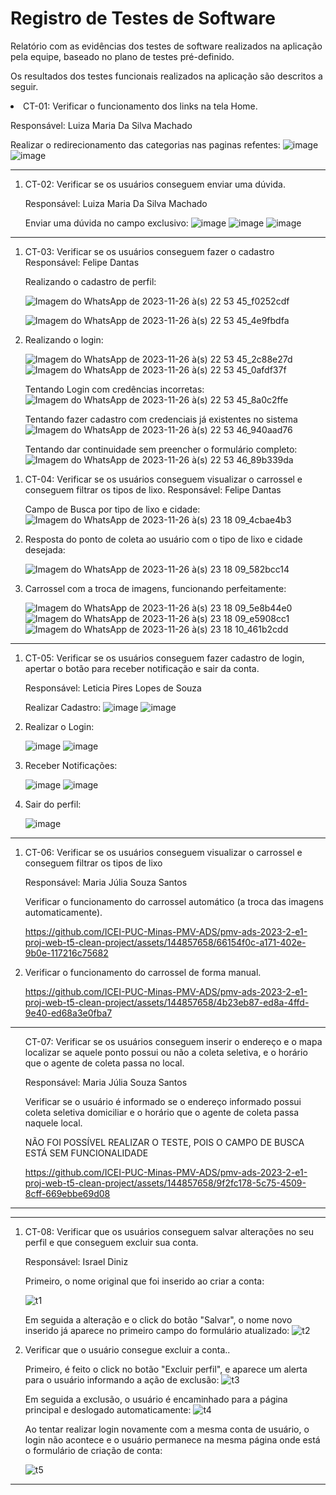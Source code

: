 # Registro de Testes de Software

Relatório com as evidências dos testes de software realizados na aplicação pela equipe, baseado no plano de testes pré-definido.

Os resultados dos testes funcionais realizados na aplicação são descritos a seguir.

<li> CT-01: Verificar o funcionamento dos links na tela Home.

  Responsável: Luiza Maria Da Silva Machado

Realizar o redirecionamento das categorias nas paginas refentes:
![image](https://github.com/ICEI-PUC-Minas-PMV-ADS/pmv-ads-2023-2-e1-proj-web-t5-clean-project/assets/144967071/2cb33fdc-edb3-4431-9f69-5df74cc78756)
![image](https://github.com/ICEI-PUC-Minas-PMV-ADS/pmv-ads-2023-2-e1-proj-web-t5-clean-project/assets/144967071/13e06431-8270-4e72-9fd9-34033e430283)
  </li>
  </ol>

<hr>
  
 <ol>
   
  <li>CT-02: Verificar se os usuários conseguem enviar uma dúvida.

  Responsável: Luiza Maria Da Silva Machado

Enviar uma dúvida no campo exclusivo:
![image](https://github.com/ICEI-PUC-Minas-PMV-ADS/pmv-ads-2023-2-e1-proj-web-t5-clean-project/assets/144967071/424a9f65-3e8a-4b05-a817-8fe6a1083101)
![image](https://github.com/ICEI-PUC-Minas-PMV-ADS/pmv-ads-2023-2-e1-proj-web-t5-clean-project/assets/144967071/9d4f096c-c2cf-4038-ad6a-2bcec9ea8cd6)
![image](https://github.com/ICEI-PUC-Minas-PMV-ADS/pmv-ads-2023-2-e1-proj-web-t5-clean-project/assets/144967071/0830c115-816f-4f35-a958-265138786aa8)

  </li>
  </ol>
  
<hr>

<ol>
  <li>CT-03: Verificar se os usuários conseguem fazer o cadastro
    Responsável: Felipe Dantas
    
Realizando o cadastro de perfil:

![Imagem do WhatsApp de 2023-11-26 à(s) 22 53 45_f0252cdf](https://github.com/ICEI-PUC-Minas-PMV-ADS/pmv-ads-2023-2-e1-proj-web-t5-clean-project/assets/144860133/487aa543-e0f4-4bc5-9b22-b401d6557e4b)

![Imagem do WhatsApp de 2023-11-26 à(s) 22 53 45_4e9fbdfa](https://github.com/ICEI-PUC-Minas-PMV-ADS/pmv-ads-2023-2-e1-proj-web-t5-clean-project/assets/144860133/852a6eaa-ba69-416f-b3a9-2a5f7f2b1c11)

  </li>
  <li>
  Realizando o login:
    
  ![Imagem do WhatsApp de 2023-11-26 à(s) 22 53 45_2c88e27d](https://github.com/ICEI-PUC-Minas-PMV-ADS/pmv-ads-2023-2-e1-proj-web-t5-clean-project/assets/144860133/470bb0f5-2d47-433e-a6ae-34fceda9f83d)
  ![Imagem do WhatsApp de 2023-11-26 à(s) 22 53 45_0afdf37f](https://github.com/ICEI-PUC-Minas-PMV-ADS/pmv-ads-2023-2-e1-proj-web-t5-clean-project/assets/144860133/2330cbc6-7539-47e4-bff7-2b9457701427)

 Tentando Login com credências incorretas:
  ![Imagem do WhatsApp de 2023-11-26 à(s) 22 53 45_8a0c2ffe](https://github.com/ICEI-PUC-Minas-PMV-ADS/pmv-ads-2023-2-e1-proj-web-t5-clean-project/assets/144860133/56510e44-71b6-4fdc-a765-fb6c128005ca)

Tentando fazer  cadastro com credenciais já existentes no sistema
![Imagem do WhatsApp de 2023-11-26 à(s) 22 53 46_940aad76](https://github.com/ICEI-PUC-Minas-PMV-ADS/pmv-ads-2023-2-e1-proj-web-t5-clean-project/assets/144860133/88ccdc55-70bc-49f2-8dc7-f907a5b9a011)

Tentando dar continuidade sem preencher o formulário completo:
![Imagem do WhatsApp de 2023-11-26 à(s) 22 53 46_89b339da](https://github.com/ICEI-PUC-Minas-PMV-ADS/pmv-ads-2023-2-e1-proj-web-t5-clean-project/assets/144860133/3b283bcd-82f6-4b30-a5b0-9d0b91cff28b)
  </li>
</ol>

<ol>
  <li>CT-04: Verificar se os usuários conseguem visualizar o carrossel e conseguem filtrar os tipos de lixo.
    Responsável: Felipe Dantas

Campo de Busca por tipo de lixo e cidade:
  ![Imagem do WhatsApp de 2023-11-26 à(s) 23 18 09_4cbae4b3](https://github.com/ICEI-PUC-Minas-PMV-ADS/pmv-ads-2023-2-e1-proj-web-t5-clean-project/assets/144860133/68264cdc-de72-4fb6-b493-5ad1d7c7f83e)
  </li>
  <li>
    Resposta do ponto de coleta ao usuário com o tipo de lixo e cidade desejada:
    
![Imagem do WhatsApp de 2023-11-26 à(s) 23 18 09_582bcc14](https://github.com/ICEI-PUC-Minas-PMV-ADS/pmv-ads-2023-2-e1-proj-web-t5-clean-project/assets/144860133/5bc760bf-4198-49ff-bd5c-171e0eb518ea)

  </li>

  <li>
    Carrossel com a troca de imagens, funcionando perfeitamente:
    
  ![Imagem do WhatsApp de 2023-11-26 à(s) 23 18 09_5e8b44e0](https://github.com/ICEI-PUC-Minas-PMV-ADS/pmv-ads-2023-2-e1-proj-web-t5-clean-project/assets/144860133/be16db5c-07d4-44bf-8e8b-6fed23b3e8a0)
![Imagem do WhatsApp de 2023-11-26 à(s) 23 18 09_e5908cc1](https://github.com/ICEI-PUC-Minas-PMV-ADS/pmv-ads-2023-2-e1-proj-web-t5-clean-project/assets/144860133/f314450c-0d54-4475-b236-f15c806196c7)
![Imagem do WhatsApp de 2023-11-26 à(s) 23 18 10_461b2cdd](https://github.com/ICEI-PUC-Minas-PMV-ADS/pmv-ads-2023-2-e1-proj-web-t5-clean-project/assets/144860133/e34dfb2d-b52c-42f1-b296-46140c50b434)

  </li>
</ol>

<hr>

<ol>
  <li> CT-05: Verificar se os usuários conseguem fazer cadastro de login, apertar o botão para receber notificação e sair da conta.

  Responsável: Leticia Pires Lopes de Souza

Realizar Cadastro:
![image](https://github.com/ICEI-PUC-Minas-PMV-ADS/pmv-ads-2023-2-e1-proj-web-t5-clean-project/assets/144860133/3010f110-a2bf-49d2-ae1c-9fbaa37d6a59)
![image](https://github.com/ICEI-PUC-Minas-PMV-ADS/pmv-ads-2023-2-e1-proj-web-t5-clean-project/assets/144860133/f585af37-bff3-4cbd-820b-53ec64450ab9)
  </li>
  <li>
Realizar o Login:
    
![image](https://github.com/ICEI-PUC-Minas-PMV-ADS/pmv-ads-2023-2-e1-proj-web-t5-clean-project/assets/144860133/2a8ae2b9-8f58-4f87-bf8c-abff38618bd2)
![image](https://github.com/ICEI-PUC-Minas-PMV-ADS/pmv-ads-2023-2-e1-proj-web-t5-clean-project/assets/144860133/a59e2aac-5e02-454f-9989-a2fb506c94e1)
</li>
<li>
  Receber Notificações: 
  
![image](https://github.com/ICEI-PUC-Minas-PMV-ADS/pmv-ads-2023-2-e1-proj-web-t5-clean-project/assets/144860133/f3a7d6ac-cc47-4dc3-a5c9-daf0a5b67fdc)
![image](https://github.com/ICEI-PUC-Minas-PMV-ADS/pmv-ads-2023-2-e1-proj-web-t5-clean-project/assets/144860133/1a3cabad-57e1-454c-b0e1-1be4b2394d39)

</li>
<li>
Sair do perfil:
  
![image](https://github.com/ICEI-PUC-Minas-PMV-ADS/pmv-ads-2023-2-e1-proj-web-t5-clean-project/assets/144860133/8d60ba2e-bb1c-47cd-aa61-6bcbd0c280f7)
  
</li>
</ol>

<hr>

<ol>
<li> CT-06: Verificar se os usuários conseguem visualizar o carrossel e conseguem filtrar os tipos de lixo

  Responsável: Maria Júlia Souza Santos

  Verificar o funcionamento do carrossel automático (a troca das imagens automaticamente).


https://github.com/ICEI-PUC-Minas-PMV-ADS/pmv-ads-2023-2-e1-proj-web-t5-clean-project/assets/144857658/66154f0c-a171-402e-9b0e-117216c75682
</li>
 <li>Verificar o funcionamento do carrossel de forma manual.

https://github.com/ICEI-PUC-Minas-PMV-ADS/pmv-ads-2023-2-e1-proj-web-t5-clean-project/assets/144857658/4b23eb87-ed8a-4ffd-9e40-ed68a3e0fba7

</li>

</ol>

<hr>

<ol>
CT-07: Verificar se os usuários conseguem inserir o endereço e o mapa localizar se aquele ponto possui ou não a coleta seletiva, e o horário que o agente de coleta passa no local.

 Responsável: Maria Júlia Souza Santos

 Verificar se o usuário é informado se o endereço informado possui coleta seletiva domiciliar e o horário que o agente de coleta passa naquele local. 

 NÃO FOI POSSÍVEL REALIZAR O TESTE, POIS O CAMPO DE BUSCA ESTÁ SEM FUNCIONALIDADE

https://github.com/ICEI-PUC-Minas-PMV-ADS/pmv-ads-2023-2-e1-proj-web-t5-clean-project/assets/144857658/9f2fc178-5c75-4509-8cff-669ebbe69d08

</ol>

 <hr>

<hr>

<ol>
<li> CT-08: Verificar que os usuários conseguem salvar alterações no seu perfil e que conseguem excluir sua conta.
  
  Responsável: Israel Diniz

Primeiro, o nome original que foi inserido ao criar a conta:

![t1](https://github.com/ICEI-PUC-Minas-PMV-ADS/pmv-ads-2023-2-e1-proj-web-t5-clean-project/assets/144857777/0dc98b22-b7ad-4e97-95c6-266284de59b7)

Em seguida a alteração e o click do botão "Salvar", o nome novo inserido já aparece no primeiro campo do formulário atualizado:
![t2](https://github.com/ICEI-PUC-Minas-PMV-ADS/pmv-ads-2023-2-e1-proj-web-t5-clean-project/assets/144857777/a4d0e82b-4f09-49d6-9f29-4c52eaf5162a)


</li>
 <li>Verificar que o usuário consegue excluir a conta..

Primeiro, é feito o click no botão "Excluir perfil", e aparece um alerta para o usuário informando a ação de exclusão: 
![t3](https://github.com/ICEI-PUC-Minas-PMV-ADS/pmv-ads-2023-2-e1-proj-web-t5-clean-project/assets/144857777/153e42e2-3b85-4058-a41e-52f1a805f56e)

Em seguida a exclusão, o usuário é encaminhado para a página principal e deslogado automaticamente:
![t4](https://github.com/ICEI-PUC-Minas-PMV-ADS/pmv-ads-2023-2-e1-proj-web-t5-clean-project/assets/144857777/443e678d-aa5b-41da-aece-3d135d2a687e)

Ao tentar realizar login novamente com a mesma conta de usuário, o login não acontece e o usuário permanece na mesma página onde está o formulário de criação de conta:

![t5](https://github.com/ICEI-PUC-Minas-PMV-ADS/pmv-ads-2023-2-e1-proj-web-t5-clean-project/assets/144857777/baa16dd2-4c72-4c45-b999-f1510f7a5b6e)

</li>
</ol>
<hr>

